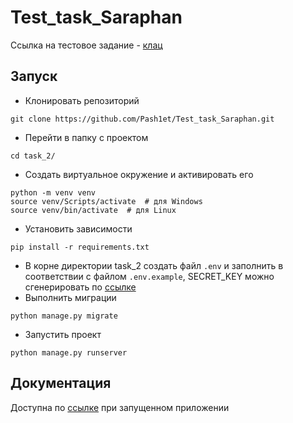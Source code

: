 # Test_task_Saraphan

Ссылка на тестовое задание - [клац](https://docs.google.com/document/d/1ijSd6t5pSGELWKnvswsKViuVC9fISAeG5J54BHO5W5U/edit)  



## Запуск  
 - Клонировать репозиторий 
 ```
 git clone https://github.com/Pash1et/Test_task_Saraphan.git
 ```  
 - Перейти в папку с проектом
 ```
cd task_2/
 ```
- Создать виртуальное окружение и активировать его
```
python -m venv venv
source venv/Scripts/activate  # для Windows
source venv/bin/activate  # для Linux
```
- Установить зависимости
```
pip install -r requirements.txt
```
- В корне директории task_2 создать файл ```.env``` и заполнить в соответствии с файлом ```.env.example```,  SECRET_KEY можно сгенерировать по [ссылке](https://djecrety.ir/)
- Выполнить миграции 
```
python manage.py migrate
```
- Запустить проект 
```
python manage.py runserver
```
## Документация
Доступна по [ссылке](http://127.0.0.1:8000/api/schema/swagger-ui/) при запущенном приложении